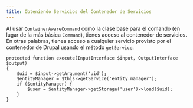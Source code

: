 ```yaml
---
title: Obteniendo Servicios del Contenedor de Servicios
---
```


Al usar `ContainerAwareCommand` como la clase base para el comando (en lugar de la más básica `Command`), tienes acceso al contenedor de servicios. En otras palabras, tienes acceso a cualquier servicio provisto por el contenedor de Drupal usando el método `getService`.

```
protected function execute(InputInterface $input, OutputInterface $output)
{
    $uid = $input->getArgument('uid');
    $entityManager = $this->getService('entity.manager');
    if ($entityManager) {
        $user = $entityManager->getStorage('user')->load($uid);
    }
}
```
